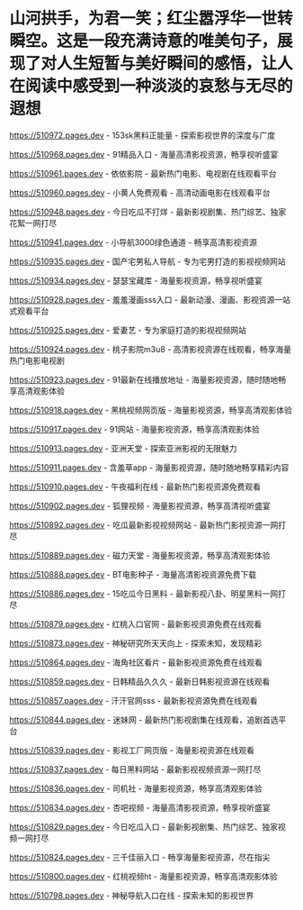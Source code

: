 # 山河拱手，为君一笑；红尘嚣浮华一世转瞬空。这是一段充满诗意的唯美句子，展现了对人生短暂与美好瞬间的感悟，让人在阅读中感受到一种淡淡的哀愁与无尽的遐想

https://510972.pages.dev - 153sk黑料正能量 - 探索影视世界的深度与广度

https://510968.pages.dev - 91精品入口 - 海量高清影视资源，畅享视听盛宴

https://510961.pages.dev - 依依影院 - 最新热门电影、电视剧在线观看平台

https://510960.pages.dev - 小黄人免费观看 - 高清动画电影在线观看平台

https://510948.pages.dev - 今日吃瓜不打烊 - 最新影视剧集、热门综艺、独家花絮一网打尽

https://510941.pages.dev - 小导航3000绿色通道 - 畅享高清影视资源

https://510935.pages.dev - 国产宅男私人导航 - 专为宅男打造的影视视频网站

https://510934.pages.dev - 瑟瑟宝藏库 - 海量影视资源，畅享视听盛宴

https://510928.pages.dev - 羞羞漫画sss入口 - 最新动漫、漫画、影视资源一站式观看平台

https://510925.pages.dev - 爱妻艺 - 专为家庭打造的影视视频网站

https://510924.pages.dev - 桃子影院m3u8 - 高清影视资源在线观看，畅享海量热门电影电视剧

https://510923.pages.dev - 91最新在线播放地址 - 海量影视资源，随时随地畅享高清观影体验

https://510918.pages.dev - 黑桃视频网页版 - 海量影视资源，畅享高清观影体验

https://510917.pages.dev - 91网站 - 海量影视资源，畅享高清观影体验

https://510913.pages.dev - 亚洲天堂 - 探索亚洲影视的无限魅力

https://510911.pages.dev - 含羞草app - 海量影视资源，随时随地畅享精彩内容

https://510910.pages.dev - 午夜福利在线 - 最新热门影视资源免费观看

https://510902.pages.dev - 狐狸视频 - 海量影视资源，畅享高清视听盛宴

https://510892.pages.dev - 吃瓜最新影视视频网站 - 最新热门影视资源一网打尽

https://510889.pages.dev - 磁力天堂 - 海量影视资源，畅享高清观影体验

https://510888.pages.dev - BT电影种子 - 海量高清影视资源免费下载

https://510886.pages.dev - 15吃瓜今日黑料 - 最新影视八卦、明星黑料一网打尽

https://510879.pages.dev - 红桃入口官网 - 最新影视资源免费在线观看

https://510873.pages.dev - 神秘研究所天天向上 - 探索未知，发现精彩

https://510864.pages.dev - 海角社区看片 - 最新影视资源免费在线观看

https://510859.pages.dev - 日韩精品久久久 - 最新日韩影视资源在线观看

https://510857.pages.dev - 汗汗官网sss - 最新影视资源免费在线观看

https://510844.pages.dev - 迷妹网 - 最新热门影视剧集在线观看，追剧首选平台

https://510839.pages.dev - 影视工厂网页版 - 海量影视资源在线观看

https://510837.pages.dev - 每日黑料网站 - 最新影视视频资源一网打尽

https://510836.pages.dev - 司机社 - 海量影视资源，畅享高清观影体验

https://510834.pages.dev - 杏吧视频 - 海量高清影视资源，畅享视听盛宴

https://510829.pages.dev - 今日吃瓜入口 - 最新影视剧集、热门综艺、独家视频一网打尽

https://510824.pages.dev - 三千佳丽入口 - 畅享海量影视资源，尽在指尖

https://510800.pages.dev - 红桃视频ht - 海量影视资源，畅享高清观影体验

https://510798.pages.dev - 神秘导航入口在线 - 探索未知的影视世界
